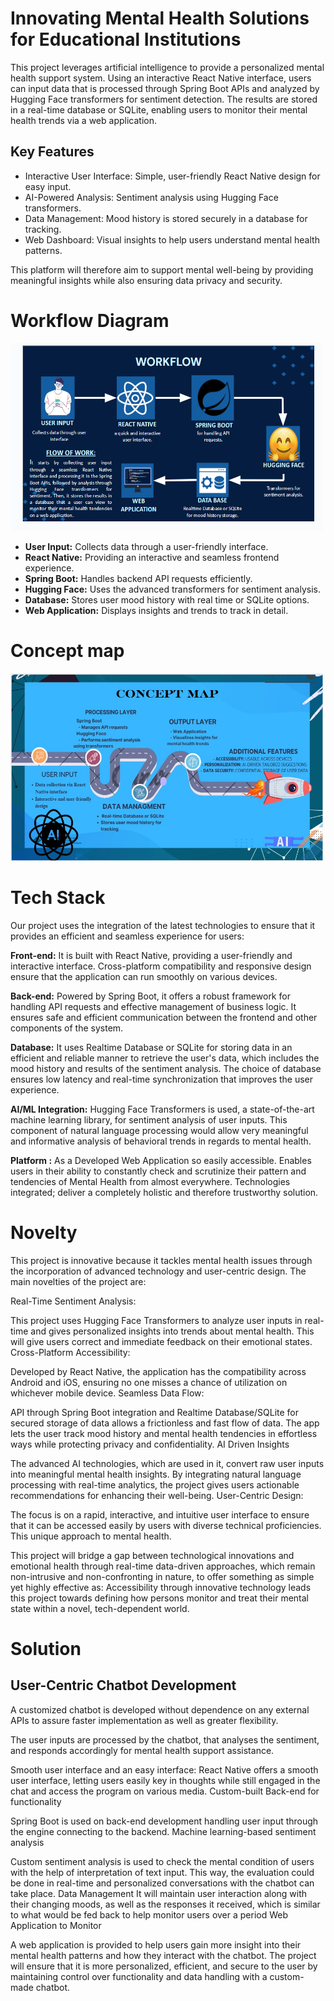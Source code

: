 #  Innovating Mental Health Solutions for Educational Institutions
This project leverages artificial intelligence to provide a personalized mental health support system. Using an interactive React Native interface, users can input data that is processed through Spring Boot APIs and analyzed by Hugging Face transformers for sentiment detection. The results are stored in a real-time database or SQLite, enabling users to monitor their mental health trends via a web application.
## Key Features
<ul>
<li>Interactive User Interface: Simple, user-friendly React Native design for easy input.
<li>AI-Powered Analysis: Sentiment analysis using Hugging Face transformers.
<li>Data Management: Mood history is stored securely in a database for tracking.
<li>Web Dashboard: Visual insights to help users understand mental health patterns.
</ul>
This platform will therefore aim to support mental well-being by providing meaningful insights while also ensuring data privacy and security.

# Workflow Diagram
<img src="pic 4.PNG" width="500" height="300">
<p>
  <ul>    
    <li><b>User Input:</b> Collects data through a user-friendly interface.
    <li><b>React Native:</b> Providing an interactive and seamless frontend experience.
    <li><b>Spring Boot:</b> Handles backend API requests efficiently.
    <li><b>Hugging Face:</b> Uses the advanced transformers for sentiment analysis.
    <li><b>Database:</b> Stores user mood history with real time or SQLite options.
    <li><b>Web Application:</b> Displays insights and trends to track in detail.
  </ul>
</p>

# Concept map
<img src="concept map.jpeg" width="500" height="300">

# Tech Stack
Our project uses the integration of the latest technologies to ensure that it provides an efficient and seamless experience for users: 
<p>
<b>Front-end:</b> It is built with React Native, providing a user-friendly and interactive interface.
Cross-platform compatibility and responsive design ensure that the application can run smoothly on various devices.

<b>Back-end:</b> Powered by Spring Boot, it offers a robust framework for handling API requests and effective management of business logic.
It ensures safe and efficient communication between the frontend and other components of the system.

<b>Database:</b> It uses Realtime Database or SQLite for storing data in an efficient and reliable manner to retrieve the user's data, which includes the mood history and results of the sentiment analysis.
The choice of database ensures low latency and real-time synchronization that improves the user experience.

<b>AI/ML Integration:</b> Hugging Face Transformers is used, a state-of-the-art machine learning library, for sentiment analysis of user inputs.
This component of natural language processing would allow very meaningful and informative analysis of behavioral trends in regards to mental health.

<b>Platform :</b> As a Developed Web Application so easily accessible. Enables users in their ability to constantly check and scrutinize their pattern and tendencies of Mental Health from almost everywhere.
Technologies integrated; deliver a completely holistic and therefore trustworthy solution.
</p>

# Novelty
This project is innovative because it tackles mental health issues through the incorporation of advanced technology and user-centric design. The main novelties of the project are:

Real-Time Sentiment Analysis:

This project uses Hugging Face Transformers to analyze user inputs in real-time and gives personalized insights into trends about mental health. This will give users correct and immediate feedback on their emotional states. Cross-Platform Accessibility:

Developed by React Native, the application has the compatibility across Android and iOS, ensuring no one misses a chance of utilization on whichever mobile device.
Seamless Data Flow:

API through Spring Boot integration and Realtime Database/SQLite for secured storage of data allows a frictionless and fast flow of data.
The app lets the user track mood history and mental health tendencies in effortless ways while protecting privacy and confidentiality.
AI Driven Insights

The advanced AI technologies, which are used in it, convert raw user inputs into meaningful mental health insights.
By integrating natural language processing with real-time analytics, the project gives users actionable recommendations for enhancing their well-being.
User-Centric Design:

The focus is on a rapid, interactive, and intuitive user interface to ensure that it can be accessed easily by users with diverse technical proficiencies.
This unique approach to mental health.

This project will bridge a gap between technological innovations and emotional health through real-time data-driven approaches, which remain non-intrusive and non-confronting in nature, to offer something as simple yet highly effective as:
Accessibility through innovative technology leads this project towards defining how persons monitor and treat their mental state within a novel, tech-dependent world.

# Solution
## User-Centric Chatbot Development

A customized chatbot is developed without dependence on any external APIs to assure faster implementation as well as greater flexibility.

The user inputs are processed by the chatbot, that analyses the sentiment, and responds accordingly for mental health support assistance.

Smooth user interface and an easy interface: React Native offers a smooth user interface, letting users easily key in thoughts while still engaged in the chat and access the program on various media. Custom-built Back-end for functionality

Spring Boot is used on back-end development handling user input through the engine connecting to the backend. Machine learning-based sentiment analysis

Custom sentiment analysis is used to check the mental condition of users with the help of interpretation of text input.
This way, the evaluation could be done in real-time and personalized conversations with the chatbot can take place.
Data Management
It will maintain user interaction along with their changing moods, as well as the responses it received, which is similar to what would be fed back to help monitor users over a period
Web Application to Monitor

A web application is provided to help users gain more insight into their mental health patterns and how they interact with the chatbot.
The project will ensure that it is more personalized, efficient, and secure to the user by maintaining control over functionality and data handling with a custom-made chatbot.
